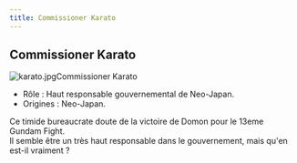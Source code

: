```yaml
---
title: Commissioner Karato
---
```


Commissioner Karato
-------------------

![karato.jpg](/images/stories/saga/ggundam/images/persos/karato.jpg)Commissioner Karato   
- Rôle : Haut responsable gouvernemental de Neo-Japan.   
- Origines : Neo-Japan.   
  
Ce timide bureaucrate doute de la victoire de Domon pour le 13eme Gundam Fight.   
Il semble être un très haut responsable dans le gouvernement, mais qu'en est-il vraiment ?  
